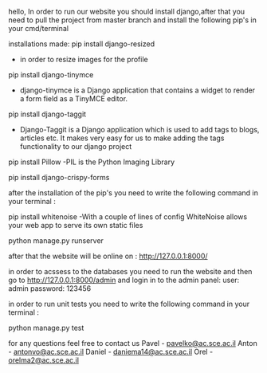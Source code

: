 hello, 
In order to run our website you should install django,after that you need to pull the project from master branch
and install the following pip's in your cmd/terminal

installations made:
pip install django-resized 
- in order to resize images for the profile 

pip install django-tinymce
- django-tinymce is a Django application that contains a widget to render a form field as a TinyMCE editor.

pip install django-taggit 
- Django-Taggit is a Django application which is used to add tags to blogs, articles etc. It makes very easy for us to make adding the tags functionality to our django project

pip install Pillow
-PIL is the Python Imaging Library 

pip install django-crispy-forms

after the installation of the pip's you need to write the following command in your terminal :

pip install whitenoise
-With a couple of lines of config WhiteNoise allows your web app to serve its own static files

python manage.py runserver

after that the website will be online on : http://127.0.0.1:8000/

in order to acssess to the databases you need to run the website and then go to http://127.0.0.1:8000/admin
and login in to the admin panel:
user: admin
password: 123456

in order to run unit tests you need to write the following command in your terminal :

python manage.py test

for any questions feel free to contact us
Pavel - pavelko@ac.sce.ac.il
Anton - antonvo@ac.sce.ac.il
Daniel - daniema14@ac.sce.ac.il
Orel - orelma2@ac.sce.ac.il
